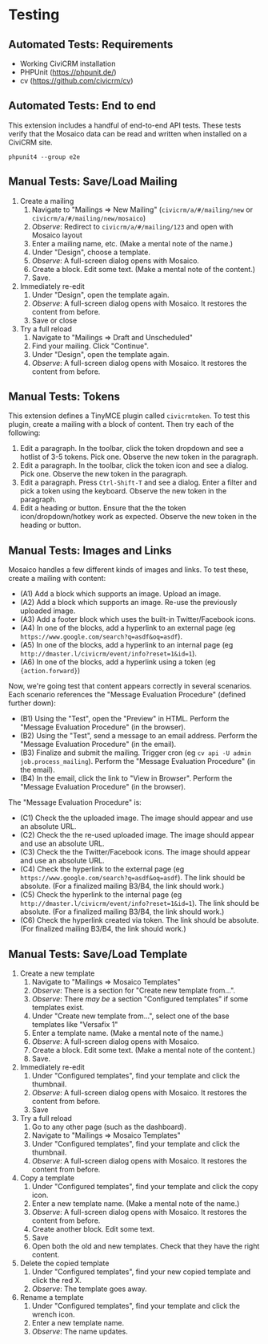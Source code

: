 # Testing

## Automated Tests: Requirements

 * Working CiviCRM installation
 * PHPUnit (https://phpunit.de/)
 * cv (https://github.com/civicrm/cv)

## Automated Tests: End to end

This extension includes a handful of end-to-end API tests.  These tests
verify that the Mosaico data can be read and written when installed on a
CiviCRM site.

```
phpunit4 --group e2e
```

## Manual Tests: Save/Load Mailing

1. Create a mailing
    1. Navigate to "Mailings => New Mailing" (`civicrm/a/#/mailing/new` or `civicrm/a/#/mailing/new/mosaico`)
    2. _Observe_: Redirect to `civicrm/a/#/mailing/123` and open with Mosaico layout
    3. Enter a mailing name, etc. (Make a mental note of the name.)
    4. Under "Design", choose a template.
    5. _Observe_: A full-screen dialog opens with Mosaico.
    6. Create a block. Edit some text. (Make a mental note of the content.)
    7. Save.
2. Immediately re-edit
    1. Under "Design", open the template again.
    2. _Observe_: A full-screen dialog opens with Mosaico. It restores the content from before.
    3. Save or close
3. Try a full reload
    1. Navigate to "Mailings => Draft and Unscheduled"
    2. Find your mailing. Click "Continue".
    3. Under "Design", open the template again.
    4. _Observe_: A full-screen dialog opens with Mosaico. It restores the content from before.

## Manual Tests: Tokens

This extension defines a TinyMCE plugin called `civicrmtoken`.  To test this
plugin, create a mailing with a block of content. Then try each of the following:

1. Edit a paragraph. In the toolbar, click the token dropdown and see a hotlist of 3-5 tokens. Pick one. Observe the new token in the paragraph.
2. Edit a paragraph. In the toolbar, click the token icon and see a dialog. Pick one. Observe the new token in the paragraph.
3. Edit a paragraph. Press `Ctrl-Shift-T` and see a dialog. Enter a filter and pick a token using the keyboard. Observe the new token in the paragraph.
4. Edit a heading or button. Ensure that the the token icon/dropdown/hotkey work as expected. Observe the new token in the heading or button.

## Manual Tests: Images and Links

Mosaico handles a few different kinds of images and links. To test these, create a
mailing with content:

 * (A1) Add a block which supports an image. Upload an image.
 * (A2) Add a block which supports an image. Re-use the previously uploaded image.
 * (A3) Add a footer block which uses the built-in Twitter/Facebook icons.
 * (A4) In one of the blocks, add a hyperlink to an external page (eg `https://www.google.com/search?q=asdf&oq=asdf`).
 * (A5) In one of the blocks, add a hyperlink to an internal page (eg `http://dmaster.l/civicrm/event/info?reset=1&id=1`).
 * (A6) In one of the blocks, add a hyperlink using a token (eg `{action.forward}`)

Now, we're going test that content appears correctly in several scenarios.  Each scenario references the "Message Evaluation Procedure" (defined further down):

 * (B1) Using the "Test", open the "Preview" in HTML. Perform the "Message Evaluation Procedure" (in the browser).
 * (B2) Using the "Test", send a message to an email address. Perform the "Message Evaluation Procedure" (in the email).
 * (B3) Finalize and submit the mailing. Trigger cron (eg `cv api -U admin job.process_mailing`). Perform the "Message Evaluation Procedure" (in the email).
 * (B4) In the email, click the link to "View in Browser". Perform the "Message Evaluation Procedure" (in the browser).

The "Message Evaluation Procedure" is:

 * (C1) Check the the uploaded image. The image should appear and use an absolute URL.
 * (C2) Check the the re-used uploaded image. The image should appear and use an absolute URL.
 * (C3) Check the the Twitter/Facebook icons. The image should appear and use an absolute URL.
 * (C4) Check the hyperlink to the external page (eg `https://www.google.com/search?q=asdf&oq=asdf`). The link should be absolute. (For a finalized mailing B3/B4, the link should work.)
 * (C5) Check the hyperlink to the internal page (eg `http://dmaster.l/civicrm/event/info?reset=1&id=1`). The link should be absolute. (For a finalized mailing B3/B4, the link should work.)
 * (C6) Check the hyperlink created via token. The link should be absolute. (For finalized mailing B3/B4, the link should work.)

## Manual Tests: Save/Load Template

1. Create a new template
    1. Navigate to "Mailings => Mosaico Templates"
    2. _Observe_: There is a section for "Create new template from...".
    3. _Observe_: There *may be* a section "Configured templates" if some templates exist.
    4. Under "Create new template from...", select one of the base templates like "Versafix 1"
    5. Enter a template name. (Make a mental note of the name.)
    6. _Observe_: A full-screen dialog opens with Mosaico.
    7. Create a block. Edit some text. (Make a mental note of the content.)
    8. Save.
2. Immediately re-edit
    1. Under "Configured templates", find your template and click the thumbnail.
    2. _Observe_: A full-screen dialog opens with Mosaico. It restores the content from before.
    3. Save
3. Try a full reload
    1. Go to any other page (such as the dashboard).
    2. Navigate to "Mailings => Mosaico Templates"
    3. Under "Configured templates", find your template and click the thumbnail.
    4. _Observe_: A full-screen dialog opens with Mosaico. It restores the content from before.
4. Copy a template
    1. Under "Configured templates", find your template and click the copy icon.
    2. Enter a new template name. (Make a mental note of the name.)
    3.  _Observe_: A full-screen dialog opens with Mosaico. It restores the content from before.
    4. Create another block.  Edit some text.
    5. Save
    6. Open both the old and new templates. Check that they have the right content.
5. Delete the copied template
    1. Under "Configured templates", find your new copied template and click the red X.
    2. _Observe_: The template goes away.
6. Rename a template
    1. Under "Configured templates", find your template and click the wrench icon.
    2. Enter a new template name.
    3. _Observe_: The name updates.
